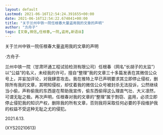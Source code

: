 ```yaml
---
layout: default
Lastmod: 2021-06-16T12:54:24.391655+00:00
date: 2021-06-16T12:54:22.674041+00:00
title: "关于兰州中铁一院任根春大量盗用我的文章的声明"
author: "方舟子"
tags: [文章,微信,任根春,一院,盗用,新语丝]
---
```


关于兰州中铁一院任根春大量盗用我的文章的声明

·方舟子·

兰州中铁一院（甘肃环通工程试验检测有限公司）任根春（网名“长胡子的太监”）以“公益”的名义，未经我的许可，擅自“整理”我的文章三十多篇发表在其微信公众号上，并妄加评论，对我肆意攻击。我在推特上早已声明要求其立即停止侵权，删除所有我的文章，其明知侵权，却仗着我的微信公众号被封杀无法投诉，公然继续当小偷，声称偷我的东西是在帮助我宣传，偷东西偷得这么理直气壮、大义凛然，可谓无耻之极。再次声明，任根春对我的文章的“整理”属于剽窃、盗用，必须立即停止侵犯我的知识产权，删除我的所有文章，否则我将采取任何必要的手段维护我的权益不受这种无耻之尤的侵犯。

2021.6.13.

(XYS20210613)

